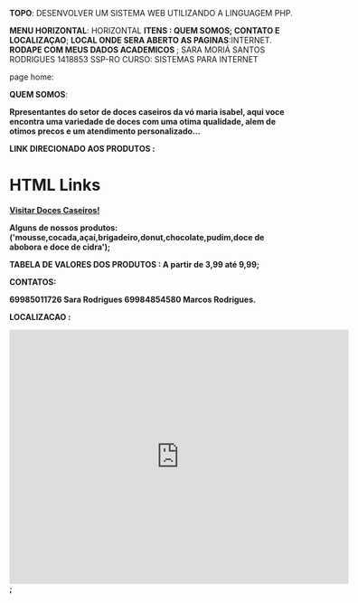 
<B>TOPO</B>: DESENVOLVER UM SISTEMA WEB UTILIZANDO A LINGUAGEM PHP.

<B>MENU HORIZONTAL</B>: HORIZONTAL
<B>ITENS : QUEM SOMOS; CONTATO E LOCALIZAÇAO</B>;
<B>LOCAL ONDE SERA ABERTO AS PAGINAS</B>:INTERNET.
<B> RODAPE COM MEUS DADOS ACADEMICOS </B>;
SARA MORIÁ SANTOS RODRIGUES 
1418853 SSP-RO
CURSO: SISTEMAS PARA INTERNET 


page home:

<B> QUEM SOMOS</B>:

<B> Rpresentantes do setor de doces caseiros da vó maria isabel, aqui voce encontra uma variedade de doces com uma otima qualidade, alem de otimos precos e um atendimento personalizado...


<B> LINK DIRECIONADO AOS PRODUTOS </B>:

<!DOCTYPE html>
<html>
<body>

<h1>HTML Links</h1>

<p><a href="https://www.docescaseirosdavómariaisabel.com/"> Visitar Doces Caseiros!</a></p>

</body>
</html>

<b><b>Alguns de nossos produtos: ('mousse,cocada,açaí,brigadeiro,donut,chocolate,pudim,doce de abobora e doce de cidra');

<B>TABELA DE VALORES DOS PRODUTOS :
<B> A partir de 3,99 até 9,99;


<B>CONTATOS</B>:

<B>69985011726 Sara Rodrigues</B>
<B>69984854580 Marcos Rodrigues</B>.


<B>LOCALIZACAO </B>:
<iframe src="https://www.google.com/maps/embed?pb=!1m18!1m12!1m3!1d3891.613786588393!2d-60.14860708560729!3d-12.738599658622347!2m3!1f0!2f0!3f0!3m2!1i1024!2i768!4f13.1!3m3!1m2!1s0x93b96bb520a5579f%3A0xb744ac8c6108d843!2sAv.%20Maj.%20Amarante%20-%20Centro%2C%20Vilhena%20-%20RO%2C%2076980-000!5e0!3m2!1spt-BR!2sbr!4v1630102647742!5m2!1spt-BR!2sbr" width="600" height="450" style="border:0;" allowfullscreen="" loading="lazy"></iframe>;

<HTML>
<FIM>  
  
  
  
  
  
